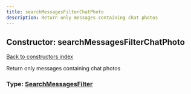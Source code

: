 ```yaml
---
title: searchMessagesFilterChatPhoto
description: Return only messages containing chat photos
---
```

## Constructor: searchMessagesFilterChatPhoto  
[Back to constructors index](index.md)



Return only messages containing chat photos




### Type: [SearchMessagesFilter](../types/SearchMessagesFilter.md)



